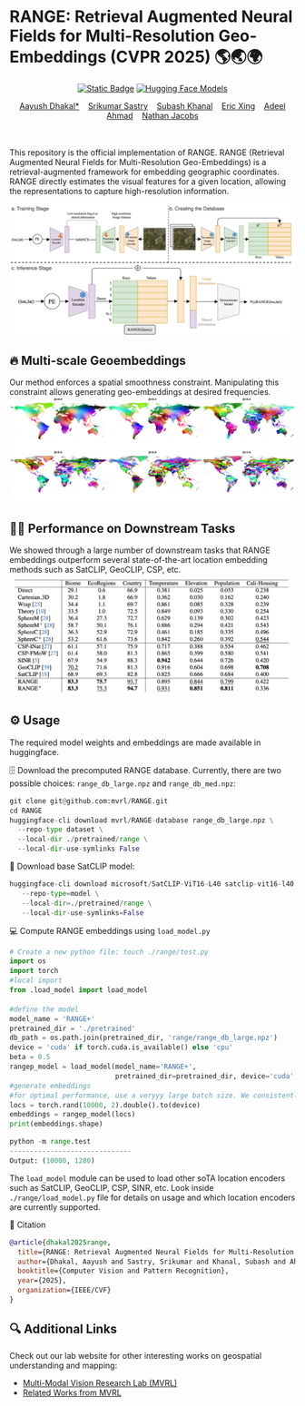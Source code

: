# RANGE: Retrieval Augmented Neural Fields for Multi-Resolution Geo-Embeddings (CVPR 2025) 🌎🌏🌍
<div align="center">

[![Static Badge](https://img.shields.io/badge/2502.19781-red?label=arxiv)](https://arxiv.org/abs/2502.19781)
[![Hugging Face Models](https://img.shields.io/badge/%F0%9F%A4%97%20HuggingFace-Models-yellow
)](https://huggingface.co/collections/MVRL/range-67e99fa1dfc6c86a3b872c09)

</center>

[Aayush Dhakal*](https://sites.wustl.edu/aayush/)&nbsp;&nbsp;&nbsp;
[Srikumar Sastry](https://vishu26.github.io/)&nbsp;&nbsp;&nbsp;
[Subash Khanal](https://subash-khanal.github.io/)&nbsp;&nbsp;&nbsp;
[Eric Xing](https://ericx003.github.io/)&nbsp;&nbsp;&nbsp;
[Adeel Ahmad](https://adealgis.wixsite.com/adeel-ahmad-geog)&nbsp;&nbsp;&nbsp;
[Nathan Jacobs](https://jacobsn.github.io/)


</div>
<br>
<br>
This repository is the official implementation of RANGE. RANGE (Retrieval Augmented Neural Fields for Multi-Resolution Geo-Embeddings) is a retrieval-augmented framework for embedding geographic coordinates. RANGE directly estimates the visual features for a given location, allowing the representations to capture high-resolution information. 

![](images/framework_cam.jpg)

## 🔥 Multi-scale Geoembeddings
Our method enforces a spatial smoothness constraint. Manipulating this constraint allows generating geo-embeddings at desired frequencies.
![](images/beta_interpolation_2.png)

## 🏋️‍♂️ Performance on Downstream Tasks
We showed through a large number of downstream tasks that RANGE embeddings outperform several state-of-the-art location embedding methods such as SatCLIP, GeoCLIP, CSP, etc.
![](images/downstream.png)



## ⚙️ Usage
The required model weights and embeddings are made available in huggingface. 


🗄️ Download the precomputed RANGE database. Currently, there are two possible choices: `range_db_large.npz` and `range_db_med.npz`:
```python
git clone git@github.com:mvrl/RANGE.git
cd RANGE
huggingface-cli download mvrl/RANGE-database range_db_large.npz \
  --repo-type dataset \
  --local-dir ./pretrained/range \
  --local-dir-use-symlinks False
```
📡 Download base SatCLIP model:
```python
huggingface-cli download microsoft/SatCLIP-ViT16-L40 satclip-vit16-l40.ckpt \
   --repo-type=model \
   --local-dir=./pretrained/range \
   --local-dir-use-symlinks=False 
```
💻 Compute RANGE embeddings using `load_model.py` 
```python
# Create a new python file: touch ./range/test.py
import os
import torch
#local import
from .load_model import load_model

#define the model
model_name = 'RANGE+'
pretrained_dir = './pretrained'
db_path = os.path.join(pretrained_dir, 'range/range_db_large.npz')
device = 'cuda' if torch.cuda.is_available() else 'cpu'
beta = 0.5
rangep_model = load_model(model_name='RANGE+', 
                          pretrained_dir=pretrained_dir, device='cuda', db_path=db_path, beta=0.5)
#generate embeddings
#for optimal performance, use a veryyy large batch size. We consistently used a batch size of 10000 or higher when computing embeddings.
locs = torch.rand(10000, 2).double().to(device)
embeddings = rangep_model(locs)
print(embeddings.shape)
```
```python
python -m range.test
------------------------------
Output: (10000, 1280)
```
The `load_model` module can be used to load other soTA location encoders such as SatCLIP, GeoCLIP, CSP, SINR, etc. Look inside `./range/load_model.py` file for details on usage and which location encoders are currently supported.  

📑 Citation

```bibtex
@article{dhakal2025range,
  title={RANGE: Retrieval Augmented Neural Fields for Multi-Resolution Geo-Embeddings},
  author={Dhakal, Aayush and Sastry, Srikumar and Khanal, Subash and Ahmad, Adeel and Xing, Eric and Jacobs, Nathan},
  booktitle={Computer Vision and Pattern Recognition},
  year={2025},
  organization={IEEE/CVF}
}
```


## 🔍 Additional Links
Check out our lab website for other interesting works on geospatial understanding and mapping:
* [Multi-Modal Vision Research Lab (MVRL)](https://mvrl.cse.wustl.edu/)
* [Related Works from MVRL](https://mvrl.cse.wustl.edu/publications/)
